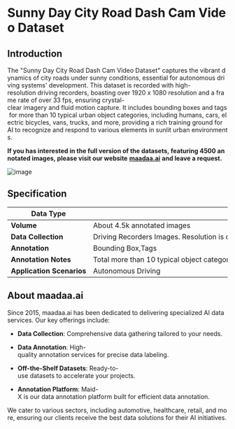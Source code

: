 # Sunny Day City Road Dash Cam Video Dataset

## Introduction

The "Sunny Day City Road Dash Cam Video Dataset" captures the vibrant dynamics of city roads under sunny conditions, essential for autonomous driving systems' development. This dataset is recorded with high-resolution driving recorders, boasting over 1920 x 1080 resolution and a frame rate of over 33 fps, ensuring crystal-clear imagery and fluid motion capture. It includes bounding boxes and tags for more than 10 typical urban object categories, including humans, cars, electric bicycles, vans, trucks, and more, providing a rich training ground for AI to recognize and respond to various elements in sunlit urban environments.

**If you has interested in the full version of the datasets, featuring 4500 annotated images, please visit our website** [**maadaa.ai**](maadaa.ai) **and leave a request.** 

![image](https://alidocs.oss-cn-zhangjiakou.aliyuncs.com/res/1X3lE6jeBoWXnJbv/img/4dafb8ac-296f-4035-b80d-92c9d41166b3.jpg)

## Specification

|  **Data Type**  |  Video  |
| --- | --- |
|  **Volume**  |  About 4.5k annotated images  |
|  **Data Collection**  |  Driving Recorders Images. Resolution is over 1920 x 1080 and the number of frames per second of the video is over 33.  |
|  **Annotation**  |  Bounding Box,Tags  |
|  **Annotation Notes**  |  Total more than 10 typical object categories, such as human, car,electric bicycle,van,truck etc.  |
|  **Application Scenarios**  |  Autonomous Driving  |

## About maadaa.ai

Since 2015, maadaa.ai has been dedicated to delivering specialized AI data services. Our key offerings include:

*   **Data Collection**: Comprehensive data gathering tailored to your needs.
    
*   **Data Annotation**: High-quality annotation services for precise data labeling.
    
*   **Off-the-Shelf Datasets**: Ready-to-use datasets to accelerate your projects.
    
*   **Annotation Platform**: Maid-X is our data annotation platform built for efficient data annotation.
    

We cater to various sectors, including automotive, healthcare, retail, and more, ensuring our clients receive the best data solutions for their AI initiatives.
